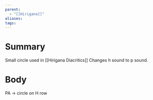 ```yaml
---
parent:
  - "[[Hirigana]]"
aliases: 
tags:
---
```

# Summary 
Small circle used in [[Hirigana Diacritics]] Changes h sound to p sound.
# Body
PA -> circle on H row
